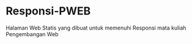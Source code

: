 # Responsi-PWEB
Halaman Web Statis yang dibuat untuk memenuhi Responsi mata kuliah Pengembangan Web
